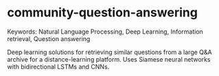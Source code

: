 # community-question-answering

Keywords: Natural Language Processing, Deep Learning, Information retrieval, Question answering

Deep learning solutions for retrieving similar questions from a large Q&A archive for a distance-learning platform.
Uses Siamese neural networks with bidirectional LSTMs and CNNs.
